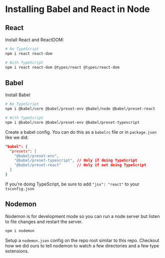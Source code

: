 # Installing Babel and React in Node

## React

Install React and ReactDOM:

```sh
# No TypeScript
npm i react react-dom

# With TypeScript
npm i react react-dom @types/react @types/react-dom
```

## Babel

Install Babel

```sh
# No TypeScript
npm i @babel/core @babel/preset-env @babel/node @babel/preset-react

# With TypeScript
npm i @babel/core @babel/preset-env @babel/preset-typescript
```

Create a babel config. You can do this as a `babelrc` file or in `package.json` like we did:

```json
"babel": {
  "presets": [
    "@babel/preset-env",
    "@babel/preset-typescript", // Only if doing TypeScript
    "@babel/preset-react"       // Only if not doing TypeScript
  ]
}
```

If you're doing TypeScript, be sure to add `"jsx": "react"` to your `tsconfig.json`

## Nodemon

Nodemon is for development mode so you can run a node server but listen to file changes and restart the server.

```js
npm i nodemon
```

Setup a `nodemon.json` config on the repo root similar to this repo. Checkout how we did ours to tell nodemon to watch a few directories and a few type extensions.
